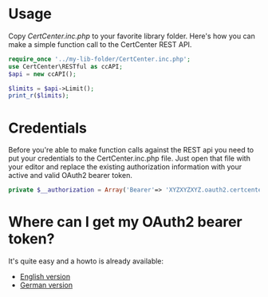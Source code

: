 # Usage

Copy *CertCenter.inc.php* to your favorite library folder. 
Here's how you can make a simple function call to the CertCenter REST API.

```php
require_once '../my-lib-folder/CertCenter.inc.php';
use CertCenter\RESTful as ccAPI;
$api = new ccAPI();

$limits = $api->Limit();
print_r($limits);
```

# Credentials

Before you're able to make function calls against the REST api you
need to put your credentials to the CertCenter.inc.php file. Just
open that file with your editor and replace the existing authorization
information with your active and valid OAuth2 bearer token.

``` php
private $__authorization = Array('Bearer'=> 'XYZXYZXYZ.oauth2.certcenter.com');
```

# Where can I get my OAuth2 bearer token?

It's quite easy and a howto is already available:


- <a target="_blank" href="https://blog.certcenter.com/2015/11/how-does-it-actually-work-to-access-the-certcenter-restful-api/">English version</a>
- <a target="_blank" href="https://blog.certcenter.de/2015/10/demo-zugriff-certcenter-restful-api/">German version</a>

